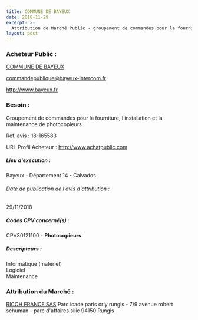 ```yaml
---
title: COMMUNE DE BAYEUX
date: 2018-11-29
excerpt: >-
  Attribution de Marché Public - groupement de commandes pour la fourniture, l'installation et la maintenance de photocopieurs
layout: post
---
```


### Acheteur Public : 
<a href="/acheteur-32/siren-211400478"> COMMUNE DE BAYEUX</a><br/>



commandepublique@bayeux-intercom.fr


http://www.bayeux.fr
### Besoin :

Groupement de commandes pour la fourniture, l installation et la maintenance de photocopieurs

Ref. avis : 18-165583

URL Profil Acheteur : http://www.achatpublic.com

##### Lieu d'exécution :

Bayeux - Département 14 - Calvados

###### Date de publication de l'avis d'attribution : 
29/11/2018

##### Codes CPV concerné(s) :
CPV30121100 - **Photocopieurs** <br/>

##### Descripteurs :
Informatique (matériel) <br/>
Logiciel <br/>
Maintenance <br/>

### Attribution du Marché :
<a href="/entreprise-255/siren-337621841"> RICOH FRANCE SAS</a>    Parc icade paris orly rungis - 7/9 avenue robert schuman - parc d'affaires silic 94150 Rungis <br/>
